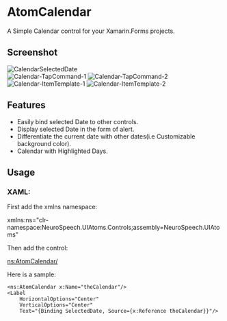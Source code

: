﻿
# AtomCalendar
A Simple Calendar control for your Xamarin.Forms projects.

## Screenshot
![CalendarSelectedDate](Images/Calendar-SelectedDate.png)  
![Calendar-TapCommand-1](Images/Calendar-TapCommand-1.png)  ![Calendar-TapCommand-2](Images/Calendar-TapCommand-2.png)  
![Calendar-ItemTemplate-1](Images/Calendar-ItemTemplate-1.png)  ![Calendar-ItemTemplate-2](Images/Calendar-ItemTemplate-2.png)

## Features
  * Easily bind selected Date to other controls.
  * Display selected Date in the form of alert.
  * Differentiate the current date with other dates(i.e Customizable background color).
  * Calendar with Highlighted Days.

## Usage

### XAML:
First add the xmlns namespace:

 xmlns:ns="clr-namespace:NeuroSpeech.UIAtoms.Controls;assembly=NeuroSpeech.UIAtoms"

Then add the control:

 <ns:AtomCalendar/>

Here is a sample:

  ```
 <ns:AtomCalendar x:Name="theCalendar"/>
 <Label 
      HorizontalOptions="Center"
      VerticalOptions="Center"
      Text="{Binding SelectedDate, Source={x:Reference theCalendar}}"/>
 ```
